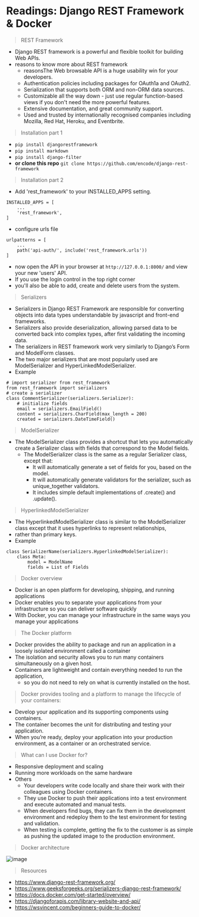 # Readings: Django REST Framework & Docker


> REST Framework 
- Django REST framework is a powerful and flexible toolkit for building Web APIs.
- reasons to know more about REST framework
  - reasonsThe Web browsable API is a huge usability win for your developers.
  - Authentication policies including packages for OAuth1a and OAuth2.
  - Serialization that supports both ORM and non-ORM data sources.
  - Customizable all the way down - just use regular function-based views if you don't need the more powerful features.
  - Extensive documentation, and great community support.
  - Used and trusted by internationally recognised companies including Mozilla, Red Hat, Heroku, and Eventbrite.


> Installation part 1 
- `pip install djangorestframework` 
- `pip install markdown`
- `pip install django-filter`
- **or clone this repo** `git clone https://github.com/encode/django-rest-framework`


> Installation part 2
- Add 'rest_framework' to your INSTALLED_APPS setting.
```
INSTALLED_APPS = [
    ...
    'rest_framework',
]
```
- configure urls file
```
urlpatterns = [
    ...
    path('api-auth/', include('rest_framework.urls'))
]
```
- now open the API in your browser at `http://127.0.0.1:8000/` and view your new 'users' API.
- If you use the login control in the top right corner
- you'll also be able to add, create and delete users from the system.


> Serializers
- Serializers in Django REST Framework are responsible for converting objects into data types understandable by javascript and front-end frameworks.
- Serializers also provide deserialization, allowing parsed data to be converted back into complex types, after first validating the incoming data.
- The serializers in REST framework work very similarly to Django’s Form and ModelForm classes.
- The two major serializers that are most popularly used are ModelSerializer and HyperLinkedModelSerializer.
- Example
```
# import serializer from rest_framework
from rest_framework import serializers
# create a serializer
class CommentSerializer(serializers.Serializer):
    # initialize fields
    email = serializers.EmailField()
    content = serializers.CharField(max_length = 200)
    created = serializers.DateTimeField()
```


> ModelSerializer 
- The ModelSerializer class provides a shortcut that lets you automatically create a Serializer class with fields that correspond to the Model fields.
  - The ModelSerializer class is the same as a regular Serializer class, except that:
    - It will automatically generate a set of fields for you, based on the model.
    - It will automatically generate validators for the serializer, such as unique_together validators.
    - It includes simple default implementations of .create() and .update().


> HyperlinkedModelSerializer 
- The HyperlinkedModelSerializer class is similar to the ModelSerializer class except that it uses hyperlinks to represent relationships,
- rather than primary keys.
- Example
```
class SerializerName(serializers.HyperlinkedModelSerializer):
    class Meta:
        model = ModelName
        fields = List of Fields
```


> Docker overview
- Docker is an open platform for developing, shipping, and running applications
- Docker enables you to separate your applications from your infrastructure so you can deliver software quickly
- With Docker, you can manage your infrastructure in the same ways you manage your applications


> The Docker platform
- Docker provides the ability to package and run an application in a loosely isolated environment called a container
- The isolation and security allows you to run many containers simultaneously on a given host.
- Containers are lightweight and contain everything needed to run the application, 
  - so you do not need to rely on what is currently installed on the host.


> Docker provides tooling and a platform to manage the lifecycle of your containers:
- Develop your application and its supporting components using containers.
- The container becomes the unit for distributing and testing your application.
- When you’re ready, deploy your application into your production environment, as a container or an orchestrated service.


> What can I use Docker for?
- Responsive deployment and scaling
- Running more workloads on the same hardware
- Others 
  - Your developers write code locally and share their work with their colleagues using Docker containers.
  - They use Docker to push their applications into a test environment and execute automated and manual tests.
  - When developers find bugs, they can fix them in the development environment and redeploy them to the test environment for testing and validation.
  - When testing is complete, getting the fix to the customer is as simple as pushing the updated image to the production environment.


> Docker architecture 

![image](https://docs.docker.com/engine/images/architecture.svg)


> Resources
- https://www.django-rest-framework.org/
- https://www.geeksforgeeks.org/serializers-django-rest-framework/
- https://docs.docker.com/get-started/overview/
- https://djangoforapis.com/library-website-and-api/
- https://wsvincent.com/beginners-guide-to-docker/